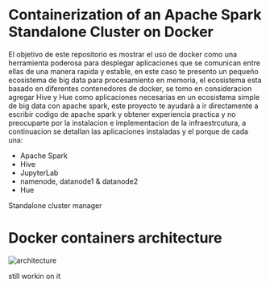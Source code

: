 # Containerization of an Apache Spark Standalone Cluster on Docker

El objetivo de este repositorio es mostrar el uso de docker como una herramienta poderosa para desplegar aplicaciones que se comunican entre ellas de una manera rapida y estable, en este caso te presento un pequeño ecosistema de big data para procesamiento en memoria, el ecosistema esta basado en diferentes contenedores de docker, se tomo en consideracion agregar Hive y Hue como aplicaciones necesarias en un ecosistema simple de big data con apache spark, este proyecto te ayudarà a ir directamente a escribir codigo de apache spark y obtener experiencia practica y no preocuparte por la instalacion e implementacion de la infraestrcutura, a continuacion se detallan las aplicaciones instaladas y el porque de cada una:

- Apache Spark
- Hive
- JupyterLab
- namenode, datanode1 & datanode2
- Hue


Standalone cluster manager

# Docker containers architecture


![architecture](https://user-images.githubusercontent.com/8701464/127952650-c71d6374-3cb0-40fc-8df5-01ffda530081.png)


still workin on it
